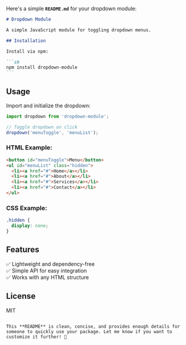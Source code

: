 Here's a simple **`README.md`** for your dropdown module:

````md
# Dropdown Module

A simple JavaScript module for toggling dropdown menus.

## Installation

Install via npm:

```sh
npm install dropdown-module
```
````

## Usage

Import and initialize the dropdown:

```js
import dropdown from 'dropdown-module';

// Toggle dropdown on click
dropdown('menuToggle', 'menuList');
```

### HTML Example:

```html
<button id="menuToggle">Menu</button>
<ul id="menuList" class="hidden">
  <li><a href="#">Home</a></li>
  <li><a href="#">About</a></li>
  <li><a href="#">Services</a></li>
  <li><a href="#">Contact</a></li>
</ul>
```

### CSS Example:

```css
.hidden {
  display: none;
}
```

## Features

✅ Lightweight and dependency-free  
✅ Simple API for easy integration  
✅ Works with any HTML structure

## License

MIT

```

This **README** is clean, concise, and provides enough details for someone to quickly use your package. Let me know if you want to customize it further! 🚀
```

